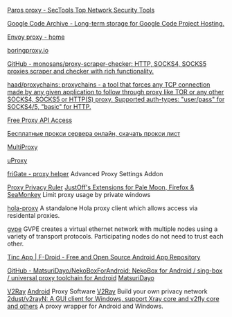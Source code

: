 
[Paros proxy - SecTools Top Network Security Tools](https://sectools.org/tool/paros)

[Google Code Archive - Long-term storage for Google Code Project Hosting.](https://code.google.com/archive/p/ratproxy)

[Envoy proxy - home](https://www.envoyproxy.io/)

[boringproxy.io](https://boringproxy.io/)

[GitHub - monosans/proxy-scraper-checker: HTTP, SOCKS4, SOCKS5 proxies scraper and checker with rich functionality.](https://github.com/monosans/proxy-scraper-checker)

[haad/proxychains: proxychains - a tool that forces any TCP connection made by any given application to follow through proxy like TOR or any other SOCKS4, SOCKS5 or HTTP(S) proxy. Supported auth-types: "user/pass" for SOCKS4/5, "basic" for HTTP.](https://github.com/haad/proxychains)

[Free Proxy API Access](http://pubproxy.com/)

[Бесплатные прокси сервера онлайн, скачать прокси лист](https://free.proxy-sale.com/)

[MultiProxy](https://multiproxy.org/all_proxy.htm)

[uProxy](https://github.com/UWNetworksLab/uProxy-p2p)

[friGate - proxy helper](https://fri-gate.org/)
Advanced Proxy Settings Addon

[Proxy Privacy Ruler](https://github.com/JustOff/proxy-privacy-ruler)
[JustOff's Extensions for Pale Moon, Firefox & SeaMonkey](https://justoff.github.io/)
Limit proxy usage by private windows

[hola-proxy](https://github.com/Snawoot/hola-proxy)
A standalone Hola proxy client which allows access via residental proxies.

[gvpe](https://software.schmorp.de/pkg/gvpe.html)
GVPE creates a virtual ethernet network with multiple nodes using a variety of transport protocols. Participating nodes do not need to trust each other.

[Tinc App | F-Droid - Free and Open Source Android App Repository](https://f-droid.org/packages/org.pacien.tincapp/)

[GitHub - MatsuriDayo/NekoBoxForAndroid: NekoBox for Android / sing-box / universal proxy toolchain for Android](https://github.com/MatsuriDayo/NekoBoxForAndroid)
[MatsuriDayo](https://matsuridayo.github.io/)

[V2Ray](https://www.v2ray.com/)
[Android](https://github.com/eycorsican/kitsunebi-android)
Proxy Software
[V2Ray](https://v2ray.com/en/)
Build your own privacy network
[2dust/v2rayN: A GUI client for Windows, support Xray core and v2fly core and others](https://github.com/2dust/v2rayN)
A proxy wrapper for Android and Windows.

